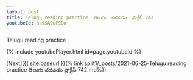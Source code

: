 ```yaml
---
layout: post
title: Telugu reading practice  తెలుగు  చదవడం  ప్రాక్టీస్ 743
youtubeId: ha9SA9uF9Do
---
```

 
 
Telugu reading practice
 
 
 
 
 


{% include youtubePlayer.html id=page.youtubeId %}
 
[Next]({{ site.baseurl }}{% link  split1/_posts/2021-06-25-Telugu reading practice  తెలుగు  చదవడం  ప్రాక్టీస్ 742.md%})
 
